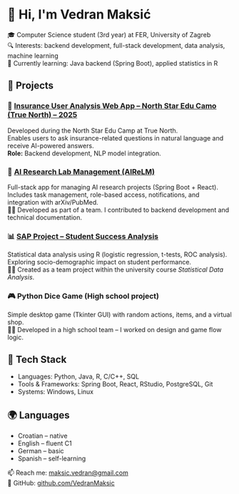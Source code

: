 # 👋 Hi, I'm Vedran Maksić

🎓 Computer Science student (3rd year) at FER, University of Zagreb  
🔍 Interests: backend development, full-stack development, data analysis, machine learning  
🌱 Currently learning: Java backend (Spring Boot), applied statistics in R

## 🚀 Projects

### 🤖 [Insurance User Analysis Web App – North Star Edu Camo (True North) – 2025](https://github.com/rknezevic/Chatalyst)
Developed during the North Star Edu Camp at True North.  
Enables users to ask insurance-related questions in natural language and receive AI-powered answers.  
**Role:** Backend development, NLP model integration.

### 🔬 [AI Research Lab Management (AIReLM)](https://github.com/mflegar/fnm.java)
Full-stack app for managing AI research projects (Spring Boot + React).  
Includes task management, role-based access, notifications, and integration with arXiv/PubMed.  
🧑‍💻 Developed as part of a team. I contributed to backend development and technical documentation.

### 📊 [SAP Project – Student Success Analysis](https://github.com/VedranMaksic/sap-project)
Statistical data analysis using R (logistic regression, t-tests, ROC analysis).  
Exploring socio-demographic impact on student performance.  
🧑‍💻 Created as a team project within the university course *Statistical Data Analysis*.

### 🎮 Python Dice Game (High school project)
Simple desktop game (Tkinter GUI) with random actions, items, and a virtual shop.  
🧑‍💻 Developed in a high school team – I worked on design and game flow logic.

## 🧠 Tech Stack

- Languages: Python, Java, R, C/C++, SQL
- Tools & Frameworks: Spring Boot, React, RStudio, PostgreSQL, Git
- Systems: Windows, Linux 

## 🌍 Languages

- Croatian – native  
- English – fluent C1 
- German – basic  
- Spanish – self-learning  

📫 Reach me: maksic.vedran@gmail.com  
🔗 GitHub: [github.com/VedranMaksic](https://github.com/VedranMaksic)


<!--
**VedranMaksic/VedranMaksic** is a ✨ _special_ ✨ repository because its `README.md` (this file) appears on your GitHub profile.

Here are some ideas to get you started:

- 🔭 I’m currently working on ...
- 🌱 I’m currently learning ...
- 👯 I’m looking to collaborate on ...
- 🤔 I’m looking for help with ...
- 💬 Ask me about ...
- 📫 How to reach me: ...
- 😄 Pronouns: ...
- ⚡ Fun fact: ...
-->
